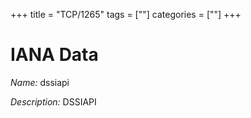 +++
title = "TCP/1265"
tags = [""]
categories = [""]
+++

# IANA Data

_Name:_ dssiapi

_Description:_ DSSIAPI

